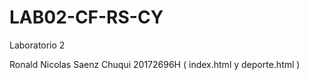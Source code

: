 # LAB02-CF-RS-CY
Laboratorio 2

Ronald Nicolas Saenz Chuqui 20172696H ( index.html y deporte.html )
